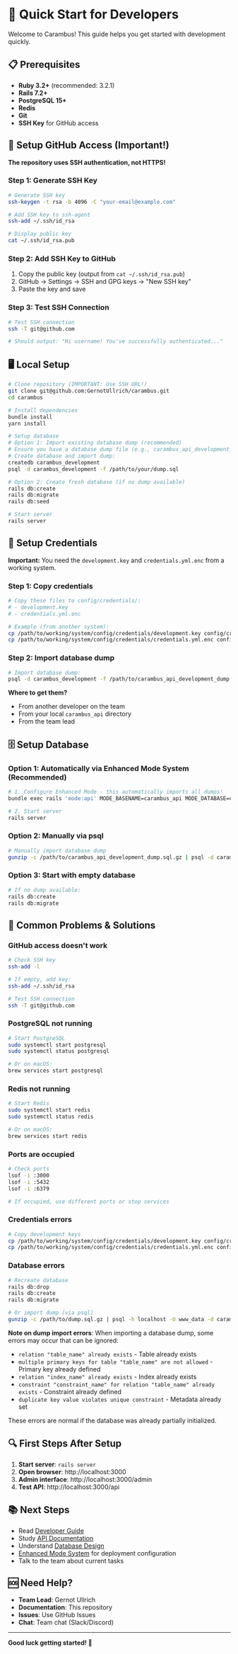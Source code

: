 # 🚀 **Quick Start for Developers**

Welcome to Carambus! This guide helps you get started with development quickly.

## 📋 **Prerequisites**

- **Ruby 3.2+** (recommended: 3.2.1)
- **Rails 7.2+**
- **PostgreSQL 15+**
- **Redis**
- **Git**
- **SSH Key** for GitHub access

## 🔑 **Setup GitHub Access (Important!)**

**The repository uses SSH authentication, not HTTPS!**

### **Step 1: Generate SSH Key**
```bash
# Generate SSH key
ssh-keygen -t rsa -b 4096 -C "your-email@example.com"

# Add SSH key to ssh-agent
ssh-add ~/.ssh/id_rsa

# Display public key
cat ~/.ssh/id_rsa.pub
```

### **Step 2: Add SSH Key to GitHub**
1. Copy the public key (output from `cat ~/.ssh/id_rsa.pub`)
2. GitHub → Settings → SSH and GPG keys → "New SSH key"
3. Paste the key and save

### **Step 3: Test SSH Connection**
```bash
# Test SSH connection
ssh -T git@github.com

# Should output: "Hi username! You've successfully authenticated..."
```

## 🖥️ **Local Setup**

```bash
# Clone repository (IMPORTANT: Use SSH URL!)
git clone git@github.com:GernotUllrich/carambus.git
cd carambus

# Install dependencies
bundle install
yarn install

# Setup database
# Option 1: Import existing database dump (recommended)
# Ensure you have a database dump file (e.g., carambus_api_development_YYYYMMDD_HHMMSS.sql)
# Create database and import dump:
createdb carambus_development
psql -d carambus_development -f /path/to/your/dump.sql

# Option 2: Create fresh database (if no dump available)
rails db:create
rails db:migrate
rails db:seed

# Start server
rails server
```

## 🔑 **Setup Credentials**

**Important:** You need the `development.key` and `credentials.yml.enc` from a working system.

### **Step 1: Copy credentials**
```bash
# Copy these files to config/credentials/:
# - development.key
# - credentials.yml.enc

# Example (from another system):
cp /path/to/working/system/config/credentials/development.key config/credentials/
cp /path/to/working/system/config/credentials/credentials.yml.enc config/credentials/
```

### **Step 2: Import database dump**
```bash
# Import database dump:
psql -d carambus_development -f /path/to/carambus_api_development_dump.sql
```

**Where to get them?**
- From another developer on the team
- From your local `carambus_api` directory
- From the team lead

## 🗄️ **Setup Database**

### **Option 1: Automatically via Enhanced Mode System (Recommended)**
```bash
# 1. Configure Enhanced Mode - this automatically imports all dumps!
bundle exec rails 'mode:api' MODE_BASENAME=carambus_api MODE_DATABASE=carambus_api_development

# 2. Start server
rails server
```

### **Option 2: Manually via psql**
```bash
# Manually import database dump
gunzip -c /path/to/carambus_api_development_dump.sql.gz | psql -d carambus_development
```

### **Option 3: Start with empty database**
```bash
# If no dump available:
rails db:create
rails db:migrate
```

## 🚨 **Common Problems & Solutions**

### **GitHub access doesn't work**
```bash
# Check SSH key
ssh-add -l

# If empty, add key:
ssh-add ~/.ssh/id_rsa

# Test SSH connection
ssh -T git@github.com
```

### **PostgreSQL not running**
```bash
# Start PostgreSQL
sudo systemctl start postgresql
sudo systemctl status postgresql

# Or on macOS:
brew services start postgresql
```

### **Redis not running**
```bash
# Start Redis
sudo systemctl start redis
sudo systemctl status redis

# Or on macOS:
brew services start redis
```

### **Ports are occupied**
```bash
# Check ports
lsof -i :3000
lsof -i :5432
lsof -i :6379

# If occupied, use different ports or stop services
```

### **Credentials errors**
```bash
# Copy development keys
cp /path/to/working/system/config/credentials/development.key config/credentials/
cp /path/to/working/system/config/credentials/credentials.yml.enc config/credentials/
```

### **Database errors**
```bash
# Recreate database
rails db:drop
rails db:create
rails db:migrate

# Or import dump (via psql)
gunzip -c /path/to/dump.sql.gz | psql -h localhost -U www_data -d carambus_api_development
```

**Note on dump import errors**: When importing a database dump, some errors may occur that can be ignored:
- `relation "table_name" already exists` - Table already exists
- `multiple primary keys for table "table_name" are not allowed` - Primary key already defined
- `relation "index_name" already exists` - Index already exists
- `constraint "constraint_name" for relation "table_name" already exists` - Constraint already defined
- `duplicate key value violates unique constraint` - Metadata already set

These errors are normal if the database was already partially initialized.

## 🔍 **First Steps After Setup**

1. **Start server**: `rails server`
2. **Open browser**: http://localhost:3000
3. **Admin interface**: http://localhost:3000/admin
4. **Test API**: http://localhost:3000/api

## 📚 **Next Steps**

- Read [Developer Guide](DEVELOPER_GUIDE.md)
- Study [API Documentation](API.md)
- Understand [Database Design](database_design.md)
- [Enhanced Mode System](enhanced_mode_system.en.md) for deployment configuration
- Talk to the team about current tasks

## 🆘 **Need Help?**

- **Team Lead**: Gernot Ullrich
- **Documentation**: This repository
- **Issues**: Use GitHub Issues
- **Chat**: Team chat (Slack/Discord)

---

**Good luck getting started! 🎯** 